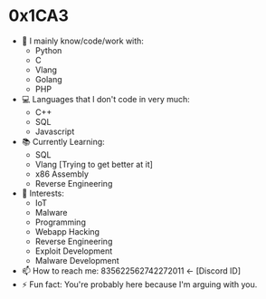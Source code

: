 # 0x1CA3

- 🔭 I mainly know/code/work with: 
  *   Python
  *   C
  *   Vlang
  *   Golang
  *   PHP
- 💻 Languages that I don't code in very much:
  *   C++
  *   SQL
  *   Javascript
- 📚 Currently Learning:
  *   SQL
  *   Vlang [Trying to get better at it]
  *   x86 Assembly
  *   Reverse Engineering
- 📱 Interests:
  *   IoT
  *   Malware
  *   Programming
  *   Webapp Hacking
  *   Reverse Engineering
  *   Exploit Development
  *   Malware Development
- 📫 How to reach me: 835622562742272011 <- [Discord ID]
- ⚡ Fun fact: You're probably here because I'm arguing with you.
